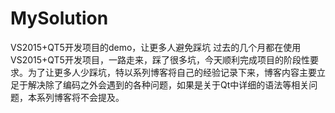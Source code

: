 # MySolution
VS2015+QT5开发项目的demo，让更多人避免踩坑
过去的几个月都在使用VS2015+QT5开发项目，一路走来，踩了很多坑，今天顺利完成项目的阶段性要求。为了让更多人少踩坑，特以系列博客将自己的经验记录下来，博客内容主要立足于解决除了编码之外会遇到的各种问题，如果是关于Qt中详细的语法等相关问题，本系列博客将不会提及。 
